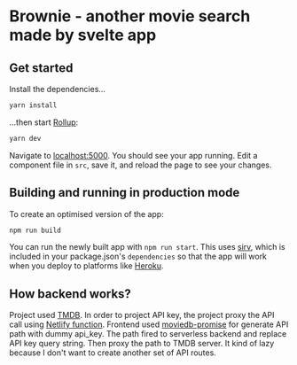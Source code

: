# Brownie - another movie search made by svelte app

## Get started

Install the dependencies...

```bash
yarn install
```

...then start [Rollup](https://rollupjs.org):

```bash
yarn dev
```

Navigate to [localhost:5000](http://localhost:5000). You should see your app running. Edit a component file in `src`, save it, and reload the page to see your changes.

## Building and running in production mode

To create an optimised version of the app:

```bash
npm run build
```

You can run the newly built app with `npm run start`. This uses [sirv](https://github.com/lukeed/sirv), which is included in your package.json's `dependencies` so that the app will work when you deploy to platforms like [Heroku](https://heroku.com).


## How backend works?

Project used [TMDB](https://www.themoviedb.org/). In order to project API key, the project proxy the API call using [Netlify function](https://www.netlify.com/products/functions/). Frontend used [moviedb-promise](https://www.npmjs.com/package/moviedb-promise) for generate API path with dummy api_key. The path fired to serverless backend and replace API key query string. Then proxy the path to TMDB server. It kind of lazy because I don't want to create another set of API routes. 
